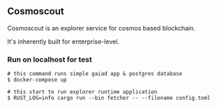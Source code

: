 ## Cosmoscout
Cosmoscout is an explorer service for cosmos based blockchain.

It's inherently built for enterprise-level.

### Run on localhost for test
```shell
# this command runs simple gaiad app & postgres database
$ docker-compose up

# this start to run explorer runtime application
$ RUST_LOG=info cargo run --bin fetcher -- --filename config.toml
```